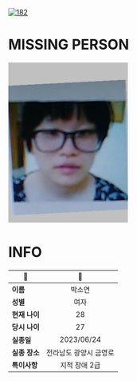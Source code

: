 [![182](https://img.shields.io/badge/%EC%8B%A4%EC%A2%85%EC%8B%A0%EA%B3%A0%EB%8A%94%20%EA%B5%AD%EB%B2%88%EC%97%86%EC%9D%B4-182-blue)](http://safe182.go.kr/index.do)

# MISSING PERSON

<img src="./missing_person.jpg">

# INFO

|🔑|💎|
|--|:--:|
|**이름**|박소연|
|**성별**|여자|
|**현재 나이**|28|
|**당시 나이**|27|
|**실종일**|2023/06/24|
|**실종 장소**|전라남도 광양시 금영로 |
|**특이사항**|지적 장애 2급|
